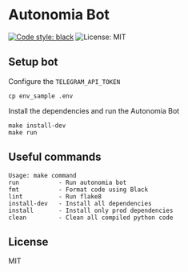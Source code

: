 # Autonomia Bot

[![Code style: black](https://img.shields.io/badge/code%20style-black-000000.svg)](https://github.com/ambv/black)
![License: MIT](https://img.shields.io/badge/license-MIT-blue.svg)

## Setup bot
Configure the `TELEGRAM_API_TOKEN`

```
cp env_sample .env
```

Install the dependencies and run the Autonomia Bot

```
make install-dev
make run
```

## Useful commands
```
Usage: make command
run           - Run autonomia bot
fmt           - Format code using Black
lint          - Run flake8
install-dev   - Install all dependencies
install       - Install only prod dependencies
clean         - Clean all compiled python code
```

## License
MIT

